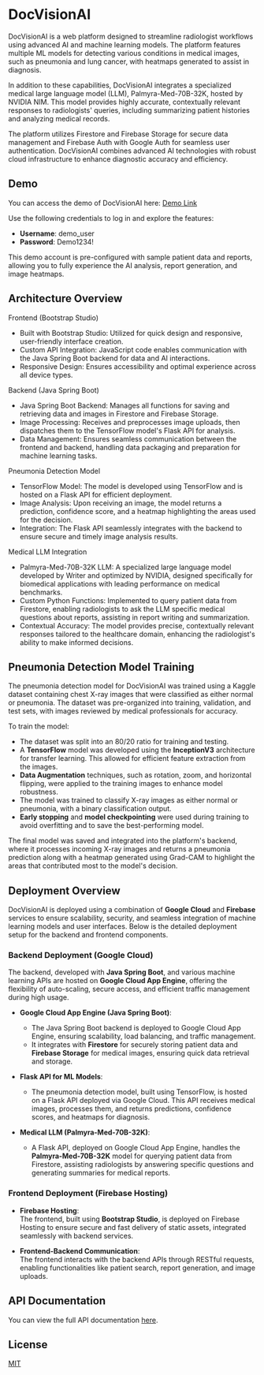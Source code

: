 # DocVisionAI

DocVisionAI is a web platform designed to streamline radiologist workflows using advanced AI and machine learning models. The platform features multiple ML models for detecting various conditions in medical images, such as pneumonia and lung cancer, with heatmaps generated to assist in diagnosis.

In addition to these capabilities, DocVisionAI integrates a specialized medical large language model (LLM), Palmyra-Med-70B-32K, hosted by NVIDIA NIM. This model provides highly accurate, contextually relevant responses to radiologists' queries, including summarizing patient histories and analyzing medical records.

The platform utilizes Firestore and Firebase Storage for secure data management and Firebase Auth with Google Auth for seamless user authentication. DocVisionAI combines advanced AI technologies with robust cloud infrastructure to enhance diagnostic accuracy and efficiency.


## Demo

You can access the demo of DocVisionAI here: [Demo Link](https:)

Use the following credentials to log in and explore the features:
- **Username**: demo_user
- **Password**: Demo1234!

This demo account is pre-configured with sample patient data and reports, allowing you to fully experience the AI analysis, report generation, and image heatmaps.
## Architecture Overview

Frontend (Bootstrap Studio)
- Built with Bootstrap Studio: Utilized for quick design and responsive, user-friendly interface creation.
- Custom API Integration: JavaScript code enables communication with the Java Spring Boot backend for data and AI interactions.
- Responsive Design: Ensures accessibility and optimal experience across all device types.

Backend (Java Spring Boot)
- Java Spring Boot Backend: Manages all functions for saving and retrieving data and images in Firestore and Firebase Storage.
- Image Processing: Receives and preprocesses image uploads, then dispatches them to the TensorFlow model's Flask API for analysis.
- Data Management: Ensures seamless communication between the frontend and backend, handling data packaging and preparation for machine learning tasks.


Pneumonia Detection Model
- TensorFlow Model: The model is developed using TensorFlow and is hosted on a Flask API for efficient deployment.
- Image Analysis: Upon receiving an image, the model returns a prediction, confidence score, and a heatmap highlighting the areas used for the decision.
- Integration: The Flask API seamlessly integrates with the backend to ensure secure and timely image analysis results.


Medical LLM Integration
- Palmyra-Med-70B-32K LLM: A specialized large language model developed by Writer and optimized by NVIDIA, designed specifically for biomedical applications with leading performance on medical benchmarks.
- Custom Python Functions: Implemented to query patient data from Firestore, enabling radiologists to ask the LLM specific medical questions about reports, assisting in report writing and summarization.
- Contextual Accuracy: The model provides precise, contextually relevant responses tailored to the healthcare domain, enhancing the radiologist's ability to make informed decisions.



 



## Pneumonia Detection Model Training

The pneumonia detection model for DocVisionAI was trained using a Kaggle dataset containing chest X-ray images that were classified as either normal or pneumonia. The dataset was pre-organized into training, validation, and test sets, with images reviewed by medical professionals for accuracy.

To train the model:

- The dataset was split into an 80/20 ratio for training and testing.
- A **TensorFlow** model was developed using the **InceptionV3** architecture for transfer learning. This allowed for efficient feature extraction from the images.
- **Data Augmentation** techniques, such as rotation, zoom, and horizontal flipping, were applied to the training images to enhance model robustness.
- The model was trained to classify X-ray images as either normal or pneumonia, with a binary classification output.
- **Early stopping** and **model checkpointing** were used during training to avoid overfitting and to save the best-performing model.

The final model was saved and integrated into the platform's backend, where it processes incoming X-ray images and returns a pneumonia prediction along with a heatmap generated using Grad-CAM to highlight the areas that contributed most to the model's decision.
## Deployment Overview

DocVisionAI is deployed using a combination of **Google Cloud** and **Firebase** services to ensure scalability, security, and seamless integration of machine learning models and user interfaces. Below is the detailed deployment setup for the backend and frontend components.

### Backend Deployment (Google Cloud)

The backend, developed with **Java Spring Boot**, and various machine learning APIs are hosted on **Google Cloud App Engine**, offering the flexibility of auto-scaling, secure access, and efficient traffic management during high usage.

- **Google Cloud App Engine (Java Spring Boot)**:  
   - The Java Spring Boot backend is deployed to Google Cloud App Engine, ensuring scalability, load balancing, and traffic management.  
   - It integrates with **Firestore** for securely storing patient data and **Firebase Storage** for medical images, ensuring quick data retrieval and storage.

- **Flask API for ML Models**:  
   - The pneumonia detection model, built using TensorFlow, is hosted on a Flask API deployed via Google Cloud. This API receives medical images, processes them, and returns predictions, confidence scores, and heatmaps for diagnosis.

- **Medical LLM (Palmyra-Med-70B-32K)**:  
   - A Flask API, deployed on Google Cloud App Engine, handles the **Palmyra-Med-70B-32K** model for querying patient data from Firestore, assisting radiologists by answering specific questions and generating summaries for medical reports.

### Frontend Deployment (Firebase Hosting)

- **Firebase Hosting**:  
   The frontend, built using **Bootstrap Studio**, is deployed on Firebase Hosting to ensure secure and fast delivery of static assets, integrated seamlessly with backend services.

- **Frontend-Backend Communication**:  
   The frontend interacts with the backend APIs through RESTful requests, enabling functionalities like patient search, report generation, and image uploads.




## API Documentation

You can view the full API documentation [here](https://documenter.getpostman.com/view/38128309/2sAXjQ1V7y).
## License

[MIT](https://choosealicense.com/licenses/mit/)

